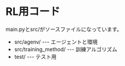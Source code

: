 # RL用コード

main.pyとsrc/がソースファイルになっています。


* src/agenv/ --- エージェントと環境
* src/training_method/ --- 訓練アルゴリズム
* test/ --- テスト用